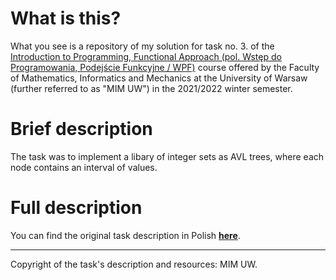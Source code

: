 # What is this?

What you see is a repository of my solution for task no. 3. of the [Introduction to Programming, Functional Approach (pol. Wstęp do Programowania, Podejście Funkcyjne / WPF)](https://usosweb.mimuw.edu.pl/kontroler.php?_action=katalog2/przedmioty/pokazPrzedmiot&prz_kod=1000-211bWPF) course offered by the Faculty of Mathematics, Informatics and Mechanics at the University of Warsaw (further referred to as "MIM UW") in the 2021/2022 winter semester.

# Brief description

The task was to implement a libary of integer sets as AVL trees, where each node contains an interval of values.

# Full description 

You can find the original task description in Polish [**here**](https://github.com/kfernandez31/WPF-3-AVL-Trees/blob/main/task_description.md).

---
Copyright of the task's description and resources: MIM UW.